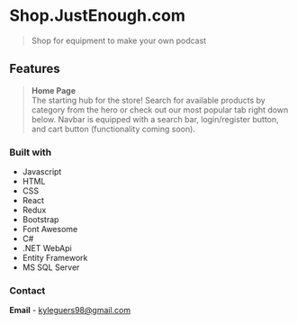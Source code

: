 # Shop.JustEnough.com

>Shop for equipment to make your own podcast
## Features
> **Home Page** <br>
The starting hub for the store! Search for available products by category from the hero or check out our most popular tab right down below.
Navbar is equipped with a search bar, login/register button, and cart button (functionality coming soon).

### Built with
- Javascript
- HTML
- CSS
- React
- Redux
- Bootstrap
- Font Awesome
- C#
- .NET WebApi
- Entity Framework
- MS SQL Server 

### Contact
**Email** - kyleguers98@gmail.com